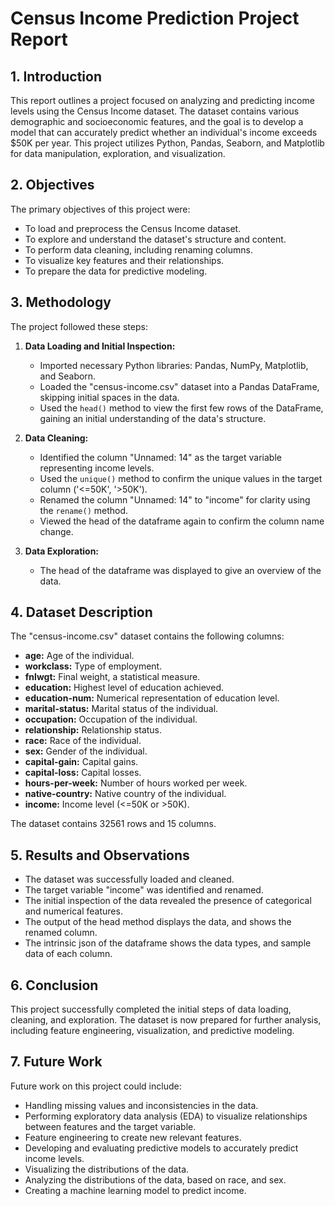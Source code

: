 # Census Income Prediction Project Report

## 1. Introduction

This report outlines a project focused on analyzing and predicting income levels using the Census Income dataset. The dataset contains various demographic and socioeconomic features, and the goal is to develop a model that can accurately predict whether an individual's income exceeds $50K per year. This project utilizes Python, Pandas, Seaborn, and Matplotlib for data manipulation, exploration, and visualization.

## 2. Objectives

The primary objectives of this project were:

* To load and preprocess the Census Income dataset.
* To explore and understand the dataset's structure and content.
* To perform data cleaning, including renaming columns.
* To visualize key features and their relationships.
* To prepare the data for predictive modeling.

## 3. Methodology

The project followed these steps:

1.  **Data Loading and Initial Inspection:**
    * Imported necessary Python libraries: Pandas, NumPy, Matplotlib, and Seaborn.
    * Loaded the "census-income.csv" dataset into a Pandas DataFrame, skipping initial spaces in the data.
    * Used the `head()` method to view the first few rows of the DataFrame, gaining an initial understanding of the data's structure.

2.  **Data Cleaning:**
    * Identified the column "Unnamed: 14" as the target variable representing income levels.
    * Used the `unique()` method to confirm the unique values in the target column ('<=50K', '>50K').
    * Renamed the column "Unnamed: 14" to "income" for clarity using the `rename()` method.
    * Viewed the head of the dataframe again to confirm the column name change.

3.  **Data Exploration:**
    * The head of the dataframe was displayed to give an overview of the data.

## 4. Dataset Description

The "census-income.csv" dataset contains the following columns:

* **age:** Age of the individual.
* **workclass:** Type of employment.
* **fnlwgt:** Final weight, a statistical measure.
* **education:** Highest level of education achieved.
* **education-num:** Numerical representation of education level.
* **marital-status:** Marital status of the individual.
* **occupation:** Occupation of the individual.
* **relationship:** Relationship status.
* **race:** Race of the individual.
* **sex:** Gender of the individual.
* **capital-gain:** Capital gains.
* **capital-loss:** Capital losses.
* **hours-per-week:** Number of hours worked per week.
* **native-country:** Native country of the individual.
* **income:** Income level (<=50K or >50K).

The dataset contains 32561 rows and 15 columns.

## 5. Results and Observations

* The dataset was successfully loaded and cleaned.
* The target variable "income" was identified and renamed.
* The initial inspection of the data revealed the presence of categorical and numerical features.
* The output of the head method displays the data, and shows the renamed column.
* The intrinsic json of the dataframe shows the data types, and sample data of each column.

## 6. Conclusion

This project successfully completed the initial steps of data loading, cleaning, and exploration. The dataset is now prepared for further analysis, including feature engineering, visualization, and predictive modeling.

## 7. Future Work

Future work on this project could include:

* Handling missing values and inconsistencies in the data.
* Performing exploratory data analysis (EDA) to visualize relationships between features and the target variable.
* Feature engineering to create new relevant features.
* Developing and evaluating predictive models to accurately predict income levels.
* Visualizing the distributions of the data.
* Analyzing the distributions of the data, based on race, and sex.
* Creating a machine learning model to predict income.
